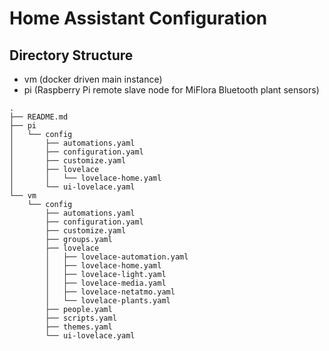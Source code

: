 # Home Assistant Configuration
## Directory Structure
- vm (docker driven main instance)
- pi (Raspberry Pi remote slave node for MiFlora Bluetooth plant sensors)
```
.
├── README.md
├── pi
│   └── config
│       ├── automations.yaml
│       ├── configuration.yaml
│       ├── customize.yaml
│       ├── lovelace
│       │   └── lovelace-home.yaml
│       └── ui-lovelace.yaml
└── vm
    └── config
        ├── automations.yaml
        ├── configuration.yaml
        ├── customize.yaml
        ├── groups.yaml
        ├── lovelace
        │   ├── lovelace-automation.yaml
        │   ├── lovelace-home.yaml
        │   ├── lovelace-light.yaml
        │   ├── lovelace-media.yaml
        │   ├── lovelace-netatmo.yaml
        │   └── lovelace-plants.yaml
        ├── people.yaml
        ├── scripts.yaml
        ├── themes.yaml
        └── ui-lovelace.yaml
```